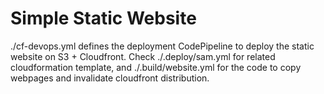 # Simple Static Website

./cf-devops.yml defines the deployment CodePipeline to deploy the static website on S3 + Cloudfront. Check ./.deploy/sam.yml for related cloudformation template, and ./.build/website.yml for the code to copy webpages and invalidate cloudfront distribution.




